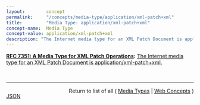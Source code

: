 ```yaml
---
layout:        concept
permalink:     "/concepts/media-type/application/xml-patch+xml"
title:         "Media Type: application/xml-patch+xml"
concept-name:  Media Type
concept-value: application/xml-patch+xml
description: "The Internet media type for an XML Patch Document is application/xml-patch+xml."
---
```


**[RFC 7351: A Media Type for XML Patch Operations](/specs/IETF/RFC/7351 "The XML Patch media type &#34;application/xml-patch+xml&#34; defines an XML document structure for expressing a sequence of patch operations that are applied to an XML document. The XML Patch document format's foundations are defined in RFC 5261, this specification defines a document format and a media type registration, so that XML Patch documents can be labeled with a media type, for example in HTTP conversations. In addition to the media type registration, this specification also updates RFC 5261 in some aspects, limiting these updates to cases where RFC 5261 needed to be fixed, or was hard to understand."):** [The Internet media type for an XML Patch Document is application/xml-patch+xml.](http://tools.ietf.org/html/rfc7351#section-3 "Read documentation for Media Type &#34;application/xml-patch+xml&#34;")

<br/>
<hr/>

<p style="float : left"><a href="./application/xml-patch+xml.json" title="JSON representing this particular Web Concept value">JSON</a></p>
<p style="text-align: right">Return to list of all ( <a href="../media-type/">Media Types</a> | <a href="../">Web Concepts</a> )</p>
